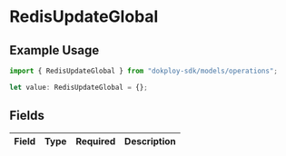 # RedisUpdateGlobal

## Example Usage

```typescript
import { RedisUpdateGlobal } from "dokploy-sdk/models/operations";

let value: RedisUpdateGlobal = {};
```

## Fields

| Field       | Type        | Required    | Description |
| ----------- | ----------- | ----------- | ----------- |
